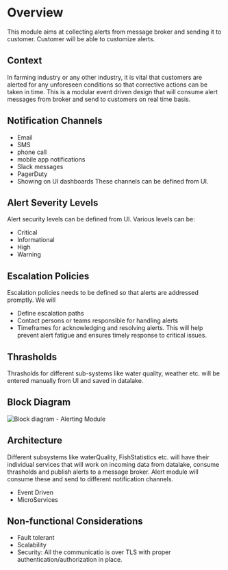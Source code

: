 # Overview
This module aims at collecting alerts from message broker and sending it to customer. Customer will be able to customize alerts.

## Context
In farming industry or any other industry, it is vital that customers are alerted for any unforeseen conditions so that corrective actions can be taken in time. This is a modular event driven design that will consume alert messages from broker and send to customers on real time basis.

## Notification Channels
- Email
- SMS
- phone call
- mobile app notifications
- Slack messages
- PagerDuty
- Showing on UI dashboards
These channels can be defined from UI.

## Alert Severity Levels
Alert security levels can be defined from UI. Various levels can be:
- Critical 
- Informational
- High
- Warning

## Escalation Policies
Escalation policies needs to be defined so that alerts are addressed promptly. We will
- Define escalation paths
- Contact persons or teams responsible for handling alerts
- Timeframes for acknowledging and resolving alerts. This will help prevent alert fatigue and ensures timely response to critical issues.

## Thrasholds
Thrasholds for different sub-systems like water quality, weather etc. will be entered manually from UI and saved in datalake. 

## Block Diagram
![Block diagram - Alerting Module](https://github.com/Anamika1911/ArchitecturalKatas/assets/6397314/452c9c93-9a4b-44b4-972a-74024c32d238)

## Architecture
Different subsystems like waterQuality, FishStatistics etc. will have their individual services that will work on incoming data from datalake, consume thrasholds and publish alerts to a message broker. Alert module will consume these and send to different notification channels. 
- Event Driven
- MicroServices
## Non-functional Considerations
- Fault tolerant
- Scalability
- Security: All the communicatio is over TLS with proper authentication/authorization in place. 
